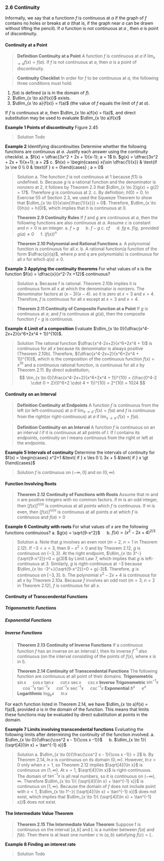 ### 2.6 Continuity

Informally, we say that a functionn $f$ is continuous at $a$ if the graph of $f$ contains no holes or breaks at $a$ (that is, if the graph near $a$ can be drawn without lifting the pencil). If $a$ function is not continuous at $a$ , then $a$ is point of discontinuity.

#### Continuity at a Point

>**Definition Continuity at a Point**
A function $f$ is continuous at $a$ if $\lim_{x \to a}{f(x)} = f(a)$. If $f$ is not continuous at $a$, then $a$ is a point of discontinuity.

>**Continuity Checklist**
In order for $f$ to be continuous at $a$, the following three conditions must hold:
1. $f(a)$ is defined ($a$ is in the domain of $f$).
2. $\dlim_{x \to a}{f(x)}$ exists.
3. $\dlim_{x \to a}{f(x)} = f(a)$ (the value of $f$ equals the limit of $f$ at $a$).

If $f$ is continuous at $a$, then $\dlim_{x \to a}f(x) = f(a)$, and direct substitution may be used to evaluate $\dlim_{x \to a}f(x)$

**Example 1 Points of discontinuity**
Figure 2.45
>Solution
Todo

**Example 2** Identifying discontinuities
Determine whether the following functions are continuous at $a$. Justify each answer using the continuity checklist.
a. $f(x) = \dfrac{3x^2 + 2x + 1}{x-1}; a = 1$
b. $g(x) = \dfrac{3x^2 + 2x + 1}{x+1}; a = 2$
c. $h(x) = \begin{cases} x{\sin \dfrac{1}{x}} & \text{if }x \ne 0 \\ 0 & \text{if } x = 0\end{cases} ; a = 0$
>Solution
a. The function $f$ is not continuous at $1$ because $f(1)$ is undefined.
b. Because $g$ is a rational function and the denominator is nonzero at $2$, it follows by Theorem 2.3 that $\dlim_{x \to 2}g(x) = g(2) = 17$. Therefore $g$ is continuous at $2$.
c. By definition, $h(0) = 0$. In Exercise 55 of Section 2.3, we used the Squeeze Theorem to show that $\dlim_{x \to 0}{x\sin{\frac{1}{x}}} = 0$. Therefore, $\dlim_{x \to 0}h(x) = h(0)$, which implies that $h$ is continuous at $0$.

>**Theorem 2.9 Continuity Rules**
If $f$ and $g$ are continuous at $a$, then the following functions are also continuous at $a$. Assume $c$ is constant and $n>0$ is an integer.
a. $f+g$ &emsp; b. $f-g$
c. $cf$ &emsp; d. $fg$
e. $f/g, \text{ provided } g(a) \ne 0$ &emsp; f. $(f(x))^n$

>**Theorem 2.10 Polynomial and Rational Functions**
a. A polynomial function is continuous for all $x$.
b. A rational function(a function of the form $\dfrac{p}{q}$, where $p$ and $q$ are polynomials) is continuous for all $x$ for which $q(x) \ne 0$.

**Example 3 Applying the continuity theorems**
For what values of x is the function $f(x) = \dfrac{x}{x^2-7x +12}$ continuous?
>Solution
a. Because f is rational. Theorem 2.10b implies it is continuous form all x at which the denominator is nonzero. The denominator factors at $(x-3)(x-4)$. so it is zero at $x=3$ and $x=4$. Therefore, $f$ is continuous for all $x$ except at $x=3$ and $x=4$.

>**Theorem 2.11 Continuity of Composite Function at a Point**
If $g$ is continuous at $a$, and $f$ is continuous at $g(a)$, then the composite function $f \circ g$ is continuous.

**Example 4 Limit of a composition**
Evaluate $\dlim_{x \to 0}(\dfrac{x^4-2x+2}{x^6+2x^4 + 1})^{10}$.
>Solution
The rational function $\dfrac{x^4-2x+2}{x^6+2x^4 + 1}$ is continuous for all $x$ because its denominator is always positive (Theorem 2.10b). Therefore, $(\dfrac{x^4-2x+2}{x^6+2x^4 + 1})^{10}$, which is the composition of the continuous function $f(x) = x^{10}$ and a continuous rational function, is continuous for all $x$ by Theorem 2.11. By direct substitution,
$$
\lim_{x \to 0}(\frac{x^4-2x+2}{x^6+2x^4 + 1})^{10} = (\frac{0^4-2 \cdot 0 + 2}{0^6+2 \cdot 4 + 1})^{10} = 2^{10} = 1024
$$

#### Continuity on an Interval
>**Definition Continuity at Endpoints**
A function $f$ is continuous from the left (or left-continuous) at $a$ if $\lim_{x \to a^-}f(x) = f(a)$ and $f$ is continuous from the right(or right-continuous) at $a$ if $\lim_{x \to a^+}f(x) = f(a)$.

>**Definition Continuity on an Interval**
A function $f$ is continuous on an an interval $I$ if it is continuous at all points of $I$. If $I$ contains its endpoints, continuity on $I$ means continuous from the right or left at the endpoints.

**Example 5 Intervals of continuity**
Determine the intervals of continuity for $f(x) = \begin{cases}
x^2+1 &\text{ if } x \les 0 \\ 3x + 5 &\text{ if } x \gt 0\end{cases}$
>Solution
$f$ is continuous on $(-\infty, 0]$ and on $(0, \infty)$.

#### Function Involving Roots

>**Theorem 2.12 Continuity of Functions with Roots**
Assume that m and n are positive integers with no common factors. if m is an odd integer, then $[f(x)]^{n/m}$ is continuous at all points which $f$ is continuous. If $m$ is even, then $[f(x)]^{n/m}$ is continuous at all points $a$ at which $f$ is continuous and $f(a) > 0$

**Example 6 Continuity with roots**
For what values of $x$ are the following functions continuious?
a. $g(x) = \sqrt{9-x^2}$ &emsp; b. $f(x) = (x^2-2x+4)^{2/3}$
>Solution
a. Note that $g$ involves an even root ($m=2$, $n=1$ in Theorem 2.12). If $-3 < x <3$, then $9-x^2>0$ and by Theorem 2.12, $g$ is continuous on $(-3, 3)$.
At the right endpoint, $\dlim_{x \to 3^-}{\sqrt{9-x^2}}=0 = g(3)$ by Limit Law 7, which implies that $g$ is left-continuous at $3$. Similarly, $g$ is right-continuous at $-3$ because $\dlim_{x \to -3^+}{\sqrt{9-x^2}}=0 = g(-3)$. Therefore, $g$ is continuous on $[-3, 3]$.
b. The polynomial $x^2-2x+4$ is continuous for all $x$ by Theorem 2.10a. Because $f$ involves an odd root ($m=3$, $n=2$ in Theorem 2.12), $f$ is continuous for all $x$.

#### Continuity of Transcendental Functions
##### Trigonometric Functions
##### Exponential Functions
##### Inverse Functions
>**Theorem 2.13 Continuity of Inverse Functions**
If a continuous function $f$ has an inverse on an interval $I$, then its inverse $f^{-1}$ also continuous (on the interval consisting of the points of $f(x)$, where $x$ is in $I$).

>**Theorem 2.14 Continuity of Transcendental Functions**
The following function are continuous at all point of their domains.
**Trigonometric**
$\sin x$ &emsp; $\cos x$
$\tan x$ &emsp; $\cot x$
$\sec x$ &emsp; $\csc x$
**Inverse Trigonometric**
$\sin^{-1} x$ &emsp; $\cos^{-1} x$
$\tan^{-1} x$ &emsp; $\cot^{-1} x$
$\sec^{-1} x$ &emsp; $\csc^{-1} x$
**Exponential**
$b^x$ &emsp; $e^x$
**Logarithmic**
$\log_b x$ &emsp; $\ln x$

For each function listed in Theorem 2.14, we have $\dlim_{x \to a}f(x) = f(a)$, provided $a$ is in the domain of the function. This means that limits these functions may be evaluated by direct substitution at points in the domain.

**Example 7 Limits involving transcendental functions**
Evaluating the following limits after determining the continuity of the function involved.
a. $\dlim_{x \to 0}{\dfrac{\cos^2 x - 1}{\cos x -1}}$ &emsp; b. $\dlim_{x \to 1}{ (\sqrt[4]{\ln x} + \tan^{-1} x)}$
>Solution
a. $\dlim_{x \to 0}{\frac{\cos^2 x - 1}{\cos x -1}} = 2$
b. By Theorem 2.14, $\ln x$ is continuous on its domain $(0, \infty)$. However, $\ln x > 0$ only when $x >1$, so Theorem 2.12 implies $\sqrt[4]{\ln x}$ is continuous on $(1, \infty)$. At $x=1$, $\sqrt[4]{\ln x}$ is right-continuous. The domain of $\tan^{-1} x$ is all real numbers, so it is continuous on $(-\infty), \infty$. Therefore $\dlim_{x \to 1}{ (\sqrt[4]{\ln x} + \tan^{-1} x)}$ is continuous on $[1, \infty)$. Because the domain of $f$ does not include point with $x<1$,  $\dlim_{x \to 1^-}{ (\sqrt[4]{\ln x} + \tan^{-1} x)}$ does not exist, which implies that $\dlim_{x \to 1}{ (\sqrt[4]{\ln x} + \tan^{-1} x)}$ does not exist.

#### The Intermediate Value Theorem
>**Theorem 2.15 The Intermediate Value Theorem**
Suppose f is continuous on the interval $[a, b]$ and $L$ is a number between $f(a)$ and $f(b)$. Then there is at least one number $c$ in $(a, b)$ satisfying $f(c) = L$.

**Example 8 Finding an interest rate**
>Solution
Todo
